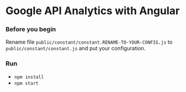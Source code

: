 # Google API Analytics with Angular

### Before you begin
Rename file `public/constant/constant.RENAME-TO-YOUR-CONFIG.js` to `public/constant/constant.js` and put your configuration.

### Run
- `npm install`
- `npm start`

